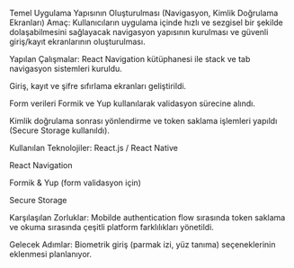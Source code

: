 Temel Uygulama Yapısının Oluşturulması (Navigasyon, Kimlik Doğrulama Ekranları)
Amaç:
Kullanıcıların uygulama içinde hızlı ve sezgisel bir şekilde dolaşabilmesini sağlayacak navigasyon yapısının kurulması ve güvenli giriş/kayıt ekranlarının oluşturulması.

Yapılan Çalışmalar:
React Navigation kütüphanesi ile stack ve tab navigasyon sistemleri kuruldu.

Giriş, kayıt ve şifre sıfırlama ekranları geliştirildi.

Form verileri Formik ve Yup kullanılarak validasyon sürecine alındı.

Kimlik doğrulama sonrası yönlendirme ve token saklama işlemleri yapıldı (Secure Storage kullanıldı).

Kullanılan Teknolojiler:
React.js / React Native

React Navigation

Formik & Yup (form validasyon için)

Secure Storage

Karşılaşılan Zorluklar:
Mobilde authentication flow sırasında token saklama ve okuma sırasında çeşitli platform farklılıkları yönetildi.

Gelecek Adımlar:
Biometrik giriş (parmak izi, yüz tanıma) seçeneklerinin eklenmesi planlanıyor.
